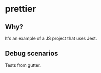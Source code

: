 # prettier

## Why?

It's an example of a JS project that uses Jest.

## Debug scenarios

Tests from gutter.
